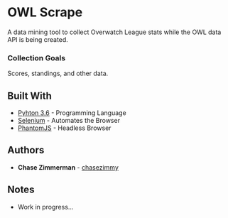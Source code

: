 # OWL Scrape

A data mining tool to collect Overwatch League stats while the OWL data API is being created.


### Collection Goals

Scores, standings, and other data.


## Built With

* [Pyhton 3.6](https://www.python.org/downloads/release/python-360/) - Programming Language
* [Selenium](http://www.seleniumhq.org/) - Automates the Browser
* [PhantomJS](http://phantomjs.org/) - Headless Browser


## Authors

* **Chase Zimmerman** - [chasezimmy](https://github.com/chasezimmy)


## Notes

* Work in progress...

